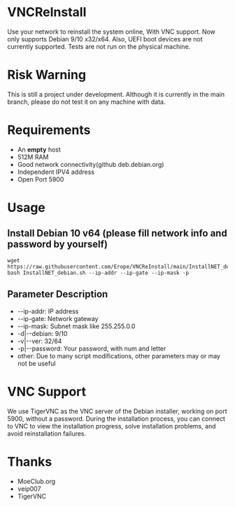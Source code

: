 # VNCReInstall
Use your network to reinstall the system online, With VNC support.
Now only supports Debian 9/10 x32/x64.
Also, UEFI boot devices are not currently supported.
Tests are not run on the physical machine.

# Risk Warning
This is still a project under development. Although it is currently in the main branch, please do not test it on any machine with data.

# Requirements
* An **empty** host
* 512M RAM
* Good network connectivity(github deb.debian.org)
* Independent IPV4 address
* Open Port 5900

# Usage
## Install Debian 10 v64 (please fill network info and password by yourself)
```shell
wget https://raw.githubusercontent.com/Erope/VNCReInstall/main/InstallNET_debian.sh
bash InstallNET_debian.sh --ip-addr --ip-gate --ip-mask -p 
```

## Parameter Description
* --ip-addr: IP address
* --ip-gate: Network gateway
* --ip-mask: Subnet mask like 255.255.0.0
* -d|--debian: 9/10 
* -v|--ver: 32/64
* -p|--password: Your password, with num and letter
* other: Due to many script modifications, other parameters may or may not be useful

# VNC Support
We use TigerVNC as the VNC server of the Debian installer, working on port 5900, without a password.
During the installation process, you can connect to VNC to view the installation progress, solve installation problems, and avoid reinstallation failures.

# Thanks
* MoeClub.org
* veip007
* TigerVNC
